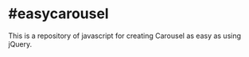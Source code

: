 #easycarousel
============

This is a repository of javascript for creating Carousel as easy as using jQuery.
